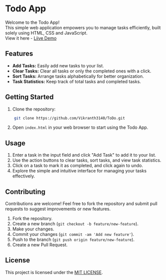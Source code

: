 Todo App
========

Welcome to the Todo App!
\
This simple web application empowers you to manage tasks efficiently, built solely using HTML, CSS and JavaScript.
\
View it here - [Liive Demo](https://vikranth3140.github.io/ToDo/)

Features
--------

*   **Add Tasks:** Easily add new tasks to your list.
*   **Clear Tasks:** Clear all tasks or only the completed ones with a click.
*   **Sort Tasks:** Arrange tasks alphabetically for better organization.
*   **Task Statistics:** Keep track of total tasks and completed tasks.

Getting Started
---------------

1.  Clone the repository:
```bash
    git clone https://github.com/Vikranth3140/ToDo.git
```

2.  Open `index.html` in your web browser to start using the Todo App.

Usage
-----

1.  Enter a task in the input field and click "Add Task" to add it to your list.
2.  Use the action buttons to clear tasks, sort tasks, and view task statistics.
3.  Click on a task to mark it as completed, and click again to undo.
4.  Explore the simple and intuitive interface for managing your tasks effectively.

Contributing
------------

Contributions are welcome! Feel free to fork the repository and submit pull requests to suggest improvements or new features.

1.  Fork the repository.
2.  Create a new branch (`git checkout -b feature/new-feature`).
3.  Make your changes.
4.  Commit your changes (`git commit -am 'Add new feature'`).
5.  Push to the branch (`git push origin feature/new-feature`).
6.  Create a new Pull Request.

License
-------

This project is licensed under the [MIT LICENSE](LICENSE).
